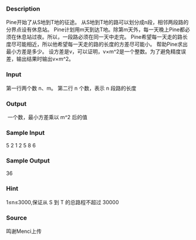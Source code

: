 
### Description
Pine开始了从S地到T地的征途。
从S地到T地的路可以划分成n段，相邻两段路的分界点设有休息站。
Pine计划用m天到达T地。除第m天外，每一天晚上Pine都必须在休息站过夜。所以，一段路必须在同一天中走完。
Pine希望每一天走的路长度尽可能相近，所以他希望每一天走的路的长度的方差尽可能小。
帮助Pine求出最小方差是多少。
设方差是v，可以证明，v×m^2是一个整数。为了避免精度误差，输出结果时输出v×m^2。

### Input
第一行两个数 n、m。
第二行 n 个数，表示 n 段路的长度

### Output
 一个数，最小方差乘以 m^2 后的值

### Sample Input
5 2
1 2 5 8 6
### Sample Output
36
### Hint
1≤n≤3000,保证从 S 到 T 的总路程不超过 30000
### Source
鸣谢Menci上传